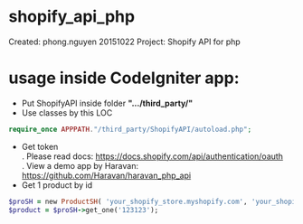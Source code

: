 # shopify_api_php
Created: phong.nguyen 20151022 
Project: Shopify API for php 

# usage inside CodeIgniter app: 
- Put ShopifyAPI inside folder **".../third_party/"**  
- Use classes by this LOC 
```php
require_once APPPATH."/third_party/ShopifyAPI/autoload.php";    
```
- Get token  
. Please read docs: https://docs.shopify.com/api/authentication/oauth   
. View a demo app by Haravan:  https://github.com/Haravan/haravan_php_api   
- Get 1 product by id 

```ruby
$proSH = new ProductSH( 'your_shopify_store.myshopify.com', 'your_shopify_token', 'your_shopify_api_key', 'your_shopify_api_secret'); 
$product = $proSH->get_one('123123');  
``` 
